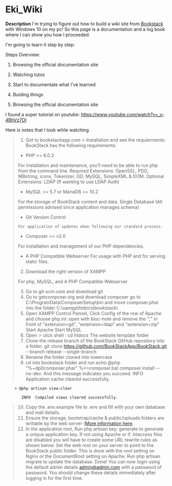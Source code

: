 # Eki_Wiki
**Description**
I'm trying to figure out how to build a wiki site from [Bookstack](https://www.bookstackapp.com/) with Windows 10 on my pc!
So this page is a documentation and a log book where I can show you how I proceeded.

I'm going to learn it step by step:

Steps Overview:
1. Browsing the official documentation site
2. Watching tutos
3. Start to documentate what I've learned
4. Buiding things

1. Browsing the official documentation site


I found a super tutorial on youtube:
https://www.youtube.com/watch?v=_v-4BhVz7OI

Here is notes that I took while watching

> 1. Got to bookstackapp.com > Installation and see the requierments:
> BookStack has the following requirements:
>
>   - PHP >= 8.0.2
>   
>   For installation and maintenance, you’ll need to be able to run php from the command line.
>   Required Extensions: OpenSSL, PDO, MBstring, iconv, Tokenizer, GD, MySQL, SimpleXML & DOM.
>   Optional Extensions: LDAP (If wanting to use LDAP Auth)
>      
>    - MySQL >= 5.7 or MariaDB >= 10.2
>    
>   For the storage of BookStack content and data.
>   Single Database (All permissions advised since application manages schema)
>      
>    - Git Version Control
>    
>     For application of updates when following our standard process.
>      
>    - Composer >= v2.0
>    
>    For installation and management of our PHP dependencies.
>    
>    - A PHP Compatible Webserver
>    For usage with PHP and for serving static files.
>    
> 2. Download the right version of XAMPP 
> 
> For php, MySQL,  and A PHP Compatible Webserver
> 
> 3. Go to git-scm.com and download git
> 4. Go to getcomposer.org and download composer
>    go to C:\ProgramData\ComposerSetup\bin and move composer.phar into the folder C:\xampp\htdocs\bookstack\
> 5. Open XAMPP Control Pannel,
>   Click Config of the row of Apache and choose php.ini: open with bloc-note and remove the ";" in front of "extension=gd", "extension=ldap" and "extension=zip"
>   Start Apache
>   Start MySQL 
> 6. Open > click shell :
>   cd htdocs
> The website template folder
> 7. Clone the release branch of the BookStack GitHub repository into a folder.
    git clone https://github.com/BookStackApp/BookStack.git --branch release --single-branch
> 8. Rename the folder cloned into lowercase
> 9. cd into bookstack folder and run 
>       echo @php "%~dp0composer.phar" %*>composer.bat
>       composer install --no-dev.
And this message indicates you succeed.
           INFO  Application cache cleared successfully.

        > @php artisan view:clear

           INFO  Compiled views cleared successfully.
> 10. Copy the .env.example file to .env and fill with your own database and mail details.
> 11. Ensure the storage, bootstrap/cache & public/uploads folders are writable by the web server ([More information here](https://www.bookstackapp.com/docs/admin/filesystem-permissions/).
> 11. In the application root, Run php artisan key:
>     generate to generate a unique application key.
> If not using Apache or if .htaccess files are disabled you will have to create some URL rewrite rules as shown below.
> Set the web root on your server to point to the BookStack public folder. This is done with the root setting on Nginx or the DocumentRoot setting on Apache.
> Run php artisan migrate to update the database.
> Done! You can now login using the default admin details admin@admin.com with a password of password. You should change these details immediately after logging in for the first time.
> 


